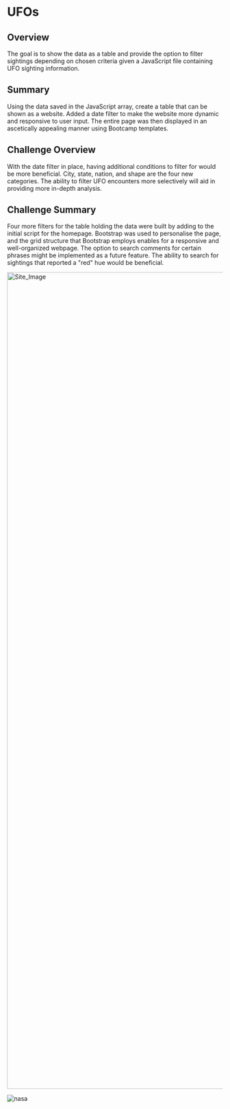 # UFOs

## Overview
The goal is to show the data as a table and provide the option to filter sightings depending on chosen criteria given a JavaScript file containing UFO sighting information. 


## Summary
Using the data saved in the JavaScript array, create a table that can be shown as a website. Added a date filter to make the website more dynamic and responsive to user input. The entire page was then displayed in an ascetically appealing manner using Bootcamp templates.

## Challenge Overview
With the date filter in place, having additional conditions to filter for would be more beneficial. City, state, nation, and shape are the four new categories. The ability to filter UFO encounters more selectively will aid in providing more in-depth analysis.

## Challenge Summary
Four more filters for the table holding the data were built by adding to the initial script for the homepage. Bootstrap was used to personalise the page, and the grid structure that Bootstrap employs enables for a responsive and well-organized webpage. The option to search comments for certain phrases might be implemented as a future feature. The ability to search for sightings that reported a "red" hue would be beneficial. 

<img width="1904" alt="Site_Image" src="https://user-images.githubusercontent.com/83256206/137179157-7968266a-9556-489a-a491-d2cd7cf723bd.png">

![nasa](https://user-images.githubusercontent.com/83256206/137179614-36c933f7-cf52-439a-8d90-ab1b376bdc53.jpg)